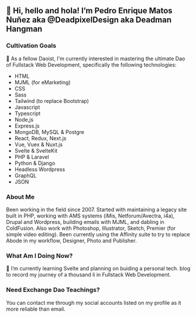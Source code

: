 ## 👋 Hi, hello and hola! I’m Pedro Enrique Matos Nuñez aka @DeadpixelDesign aka Deadman Hangman

### Cultivation Goals
👀 As a fellow Daoist, I'm currently interested in mastering the ultimate Dao of Fullstack Web Development, specifically the following technologies:

- HTML
- MJML (for eMarketing)
- CSS
- Sass
- Tailwind (to replace Bootstrap)
- Javascript
- Typescript
- Node,js
- Express.js
- MongoDB, MySQL & Postgre
- React, Redux, Next.js
- Vue, Vuex & Nuxt.js
- Svelte & SvelteKit
- PHP & Laravel
- Python & Django
- Headless Wordpress
- GraphQL
- JSON

### About Me
Been working in the field since 2007. Started with maintaining a legacy site built in PHP, working with AMS systems (iMis, Netforum/Avectra, i4a), Drupal and Wordpress, building emails with MJML, and dabling in ColdFusion.
Also work with Photoshop, Illustrator, Sketch, Premier (for simple video editing). Been currently using the Affinity suite to try to replace Abode in my workflow, Designer, Photo and Publisher.

### What Am I Doing Now?
🌱 I’m currently learning Svelte and planning on buiding a personal tech. blog to record my journey of a thousand li in Fullstack Web Development.

### Need Exchange Dao Teachings?
You can contact me through my social accounts listed on my profile as it more reliable than email.

